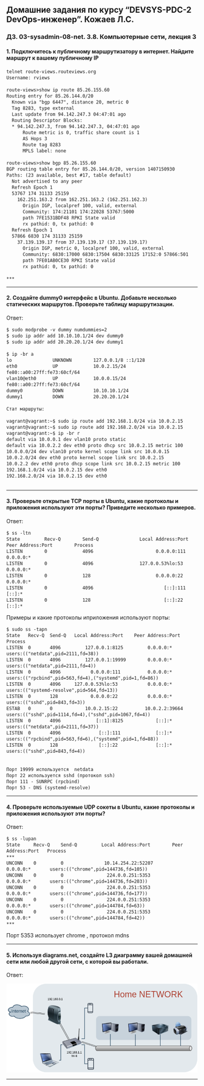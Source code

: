## Домашние задания по курсу “DEVSYS-PDC-2 DevOps-инженер”. Кожаев Л.С.
### ДЗ. 03-sysadmin-08-net. 3.8. Компьютерные сети, лекция 3

#### 1. Подключитесь к публичному маршрутизатору в интернет. Найдите маршрут к вашему публичному IP

```
telnet route-views.routeviews.org
Username: rviews

route-views>show ip route 85.26.155.60
Routing entry for 85.26.144.0/20
  Known via "bgp 6447", distance 20, metric 0
  Tag 8283, type external
  Last update from 94.142.247.3 04:47:01 ago
  Routing Descriptor Blocks:
  * 94.142.247.3, from 94.142.247.3, 04:47:01 ago
      Route metric is 0, traffic share count is 1
      AS Hops 3
      Route tag 8283
      MPLS label: none

route-views>show bgp 85.26.155.60
BGP routing table entry for 85.26.144.0/20, version 1407150930
Paths: (23 available, best #17, table default)
  Not advertised to any peer
  Refresh Epoch 1
  53767 174 31133 25159
    162.251.163.2 from 162.251.163.2 (162.251.162.3)
      Origin IGP, localpref 100, valid, external
      Community: 174:21101 174:22028 53767:5000
      path 7FE1531BDF48 RPKI State valid
      rx pathid: 0, tx pathid: 0
  Refresh Epoch 1
  57866 6830 174 31133 25159
    37.139.139.17 from 37.139.139.17 (37.139.139.17)
      Origin IGP, metric 0, localpref 100, valid, external
      Community: 6830:17000 6830:17504 6830:33125 17152:0 57866:501
      path 7FE01AB0CE30 RPKI State valid
      rx pathid: 0, tx pathid: 0
      
***
```
---

#### 2. Создайте dummy0 интерфейс в Ubuntu. Добавьте несколько статических маршрутов. Проверьте таблицу маршрутизации.

Ответ:

```
$ sudo modprobe -v dummy numdummies=2
$ sudo ip addr add 10.10.10.1/24 dev dummy0
$ sudo ip addr add 20.20.20.1/24 dev dummy1

$ ip -br a
lo               UNKNOWN        127.0.0.1/8 ::1/128
eth0             UP             10.0.2.15/24 fe80::a00:27ff:fe73:60cf/64
vlan10@eth0      UP             10.0.0.15/24 fe80::a00:27ff:fe73:60cf/64
dummy0           DOWN           10.10.10.1/24
dummy1           DOWN           20.20.20.1/24

Стат маршруты:

vagrant@vagrant:~$ sudo ip route add 192.168.1.0/24 via 10.0.2.15
vagrant@vagrant:~$ sudo ip route add 192.168.2.0/24 via 10.0.2.15
vagrant@vagrant:~$ ip -br r
default via 10.0.0.1 dev vlan10 proto static
default via 10.0.2.2 dev eth0 proto dhcp src 10.0.2.15 metric 100
10.0.0.0/24 dev vlan10 proto kernel scope link src 10.0.0.15
10.0.2.0/24 dev eth0 proto kernel scope link src 10.0.2.15
10.0.2.2 dev eth0 proto dhcp scope link src 10.0.2.15 metric 100
192.168.1.0/24 via 10.0.2.15 dev eth0
192.168.2.0/24 via 10.0.2.15 dev eth0


```

---

#### 3. Проверьте открытые TCP порты в Ubuntu, какие протоколы и приложения используют эти порты? Приведите несколько примеров.

Ответ:

```
$ ss -ltn
State         Recv-Q        Send-Q               Local Address:Port                 Peer Address:Port        Process
LISTEN        0             4096                       0.0.0.0:111                       0.0.0.0:*
LISTEN        0             4096                 127.0.0.53%lo:53                        0.0.0.0:*
LISTEN        0             128                        0.0.0.0:22                        0.0.0.0:*
LISTEN        0             4096                          [::]:111                          [::]:*
LISTEN        0             128                           [::]:22                           [::]:*

```
Примеры и какие протоколы иприложения используют порты:

```
$ sudo ss -tapn
State   Recv-Q  Send-Q   Local Address:Port    Peer Address:Port  Process
LISTEN  0       4096         127.0.0.1:8125         0.0.0.0:*      users:(("netdata",pid=2111,fd=38))
LISTEN  0       4096         127.0.0.1:19999        0.0.0.0:*      users:(("netdata",pid=2111,fd=4))
LISTEN  0       4096           0.0.0.0:111          0.0.0.0:*      users:(("rpcbind",pid=563,fd=4),("systemd",pid=1,fd=86))
LISTEN  0       4096     127.0.0.53%lo:53           0.0.0.0:*      users:(("systemd-resolve",pid=564,fd=13))
LISTEN  0       128            0.0.0.0:22           0.0.0.0:*      users:(("sshd",pid=843,fd=3))
ESTAB   0       0            10.0.2.15:22          10.0.2.2:39664  users:(("sshd",pid=1114,fd=4),("sshd",pid=1067,fd=4))
LISTEN  0       4096             [::1]:8125            [::]:*      users:(("netdata",pid=2111,fd=37))
LISTEN  0       4096              [::]:111             [::]:*      users:(("rpcbind",pid=563,fd=6),("systemd",pid=1,fd=88))
LISTEN  0       128               [::]:22              [::]:*      users:(("sshd",pid=843,fd=4))


Порт 19999 используется  netdata
Порт 22 используется sshd (протокол ssh)
Порт 111 - SUNRPC (rpcbind)
Порт 53 - DNS (systemd-resolve)

```

---

#### 4. Проверьте используемые UDP сокеты в Ubuntu, какие протоколы и приложения используют эти порты?

Ответ:

```
$ ss -lupan
State     Recv-Q    Send-Q         Local Address:Port        Peer Address:Port   Process
***
UNCONN    0         0               10.14.254.22:52207            0.0.0.0:*       users:(("chrome",pid=144736,fd=105))
UNCONN    0         0                224.0.0.251:5353             0.0.0.0:*       users:(("chrome",pid=144736,fd=203))
UNCONN    0         0                224.0.0.251:5353             0.0.0.0:*       users:(("chrome",pid=144736,fd=177))
UNCONN    0         0                224.0.0.251:5353             0.0.0.0:*       users:(("chrome",pid=144784,fd=63))
UNCONN    0         0                224.0.0.251:5353             0.0.0.0:*       users:(("chrome",pid=144784,fd=42))
***

```
Порт 5353 использует chrome , протокол mdns
___

#### 5. Используя diagrams.net, создайте L3 диаграмму вашей домашней сети или любой другой сети, с которой вы работали.

Ответ:

![diagrams](/03-sysadmin-08-net/draw.png "net")


---
